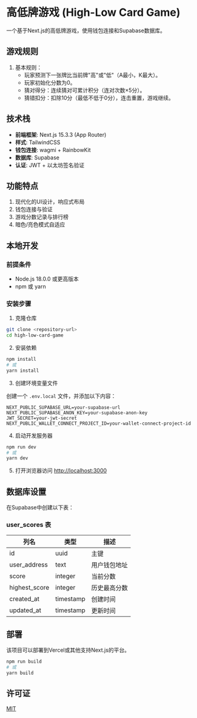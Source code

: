 # 高低牌游戏 (High-Low Card Game)

一个基于Next.js的高低牌游戏，使用钱包连接和Supabase数据库。

## 游戏规则

1. 基本规则：
   - 玩家预测下一张牌比当前牌"高"或"低"（A最小，K最大）。
   - 玩家初始化分数为0。
   - 猜对得分：连续猜对可累计积分（连对次数×5分）。
   - 猜错扣分：扣除10分（最低不低于0分），连击重置，游戏继续。

## 技术栈

- **前端框架**: Next.js 15.3.3 (App Router)
- **样式**: TailwindCSS
- **钱包连接**: wagmi + RainbowKit
- **数据库**: Supabase
- **认证**: JWT + 以太坊签名验证

## 功能特点

1. 现代化的UI设计，响应式布局
2. 钱包连接与验证
3. 游戏分数记录与排行榜
4. 暗色/亮色模式自适应

## 本地开发

### 前提条件

- Node.js 18.0.0 或更高版本
- npm 或 yarn

### 安装步骤

1. 克隆仓库

```bash
git clone <repository-url>
cd high-low-card-game
```

2. 安装依赖

```bash
npm install
# 或
yarn install
```

3. 创建环境变量文件

创建一个 `.env.local` 文件，并添加以下内容：

```
NEXT_PUBLIC_SUPABASE_URL=your-supabase-url
NEXT_PUBLIC_SUPABASE_ANON_KEY=your-supabase-anon-key
JWT_SECRET=your-jwt-secret
NEXT_PUBLIC_WALLET_CONNECT_PROJECT_ID=your-wallet-connect-project-id
```

4. 启动开发服务器

```bash
npm run dev
# 或
yarn dev
```

5. 打开浏览器访问 [http://localhost:3000](http://localhost:3000)

## 数据库设置

在Supabase中创建以下表：

### user_scores 表

| 列名          | 类型      | 描述                 |
|--------------|-----------|---------------------|
| id           | uuid      | 主键                 |
| user_address | text      | 用户钱包地址          |
| score        | integer   | 当前分数             |
| highest_score| integer   | 历史最高分数          |
| created_at   | timestamp | 创建时间             |
| updated_at   | timestamp | 更新时间             |

## 部署

该项目可以部署到Vercel或其他支持Next.js的平台。

```bash
npm run build
# 或
yarn build
```

## 许可证

[MIT](LICENSE)
